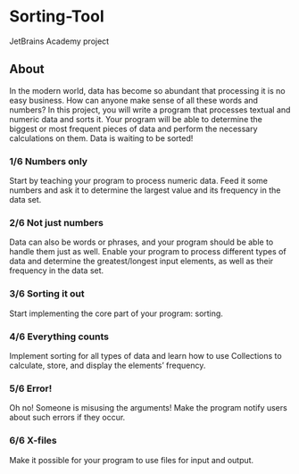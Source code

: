 # Sorting-Tool
JetBrains Academy project 

## About

In the modern world, data has become so abundant that processing it is no easy business. How can anyone make sense of all these words and numbers? In this project, you will write a program that processes textual and numeric data and sorts it. Your program will be able to determine the biggest or most frequent pieces of data and perform the necessary calculations on them. Data is waiting to be sorted!

### 1/6 Numbers only

Start by teaching your program to process numeric data. Feed it some numbers and ask it to determine the largest value and its frequency in the data set. 

### 2/6 Not just numbers

Data can also be words or phrases, and your program should be able to handle them just as well. Enable your program to process different types of data and determine the greatest/longest input elements, as well as their frequency in the data set. 

### 3/6 Sorting it out

Start implementing the core part of your program: sorting. 

### 4/6 Everything counts

Implement sorting for all types of data and learn how to use Collections to calculate, store, and display the elements’ frequency. 

### 5/6 Error!

Oh no! Someone is misusing the arguments! Make the program notify users about such errors if they occur. 

### 6/6 X-files

Make it possible for your program to use files for input and output. 
